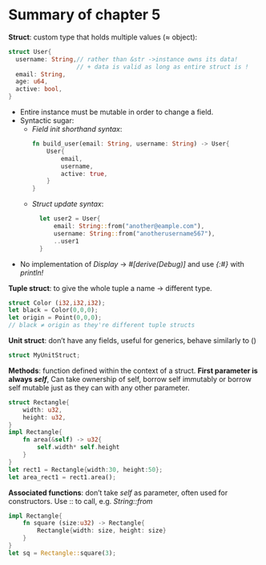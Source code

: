 # Summary of chapter 5 
**Struct**: custom type that holds multiple values (≈ object):
  ```rust
struct User{
    username: String,// rather than &str ->instance owns its data! 
                     // + data is valid as long as entire struct is !
    email: String,
    age: u64,
    active: bool,
}
  ```
- Entire instance must be mutable in order to change a field.
- Syntactic sugar:
    - _Field init shorthand syntax_: 
      ```rust
      fn build_user(email: String, username: String) -> User{
          User{
              email,
              username,
              active: true,
          }
      }
      ```
    - _Struct update syntax_:
      ```rust
        let user2 = User{
            email: String::from("another@eample.com"),
            username: String::from("anotherusername567"),
            ..user1
        }
      ```
- No implementation of _Display_ -> _#[derive(Debug)]_ and use _{:#}_ with _println!_

**Tuple struct**: to give the whole tuple a name -> different type.
```rust
struct Color (i32,i32,i32);
let black = Color(0,0,0);
let origin = Point(0,0,0); 
// black ≠ origin as they're different tuple structs
```
**Unit struct**: don’t have any fields, useful for generics, behave similarly to ()
```rust
struct MyUnitStruct;
```

**Methods**: function defined within the context of a struct. **First parameter is always _self_**, Can take ownership of self, borrow self immutably or borrow self mutable just as they can with any other parameter.
```rust
struct Rectangle{
    width: u32,    
    height: u32,
}
impl Rectangle{
    fn area(&self) -> u32{
        self.width* self.height
    }
}
let rect1 = Rectangle{width:30, height:50};
let area_rect1 = rect1.area();
```
**Associated functions**: don’t take _self_ as parameter, often used for constructors. Use :: to call, e.g. _String::from_
```rust
impl Rectangle{
    fn square (size:u32) -> Rectangle{
        Rectangle{width: size, height: size}
    }
}
let sq = Rectangle::square(3);
```




